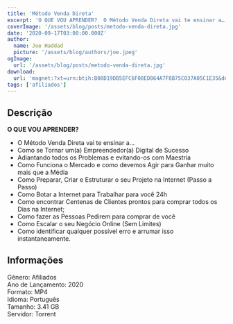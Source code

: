 ```yaml
---
title: 'Método Venda Direta'
excerpt: 'O QUE VOU APRENDER?  O Método Venda Direta vai te ensinar a… Como se Tornar um(a) Empreendedor(a) Digital de Sucesso Adiantando todos os Problemas e evitando-os com Maestria Como Funciona o Mercado e como devemos Agir para Ganhar muito mai'
coverImage: '/assets/blog/posts/metodo-venda-direta.jpg'
date: '2020-09-17T03:00:00.000Z'
author:
  name: Joe Haddad
  picture: '/assets/blog/authors/joe.jpeg'
ogImage:
  url: '/assets/blog/posts/metodo-venda-direta.jpg'
download:
  url: 'magnet:?xt=urn:btih:B08D19DB5EFC6F08ED864A7F8B75C037A05C1E35&dn=Metodo%20Venda%20Direta%20-%20Tiago%20Savi&tr=udp%3a%2f%2ftracker.openbittorrent.com%3a1337%2fannounce&tr=udp%3a%2f%2ftracker.opentrackr.org%3a1337%2fannounce'
tags: ['afiliados']
---
```

<h2>Descrição</h2>
<p></p><p><strong>O QUE VOU APRENDER?</strong></p><ul><li>O Método Venda Direta vai te ensinar a…</li><li>Como se Tornar um(a) Empreendedor(a) Digital de Sucesso</li><li>Adiantando todos os Problemas e evitando-os com Maestria</li><li>Como Funciona o Mercado e como devemos Agir para Ganhar muito mais que a Média</li><li>Como Preparar, Criar e Estruturar o seu Projeto na Internet (Passo a Passo)</li><li>Como Botar a Internet para Trabalhar para você 24h</li><li>Como encontrar Centenas de Clientes prontos para comprar todos os Dias na Internet;</li><li>Como fazer as Pessoas Pedirem para comprar de você</li><li>Como Escalar o seu Negócio Online (Sem Limites)</li><li>Como identificar qualquer possível erro e arrumar isso instantaneamente.</li></ul><h2>Informações</h2><p>Gênero: Afiliados<br/>Ano de Lançamento: 2020<br/>Formato: MP4<br/>Idioma: Português<br/>Tamanho: 3.41 GB<br/>Servidor: Torrent</p>